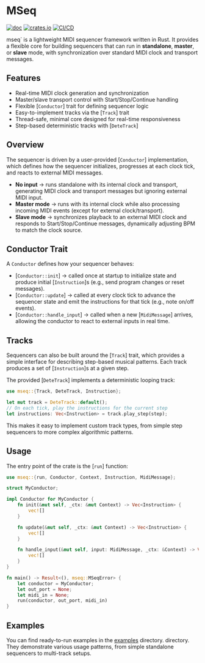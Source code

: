 # MSeq

[![doc](https://docs.rs/mseq/badge.svg)](https://docs.rs/mseq) [![crates.io](https://img.shields.io/crates/v/mseq.svg)](https://crates.io/crates/mseq) [![CI/CD](https://github.com/MF-Room/mseq/actions/workflows/rust.yml/badge.svg)](https://github.com/MF-Room/mseq/actions/workflows/rust.yml)

mseq` is a lightweight MIDI sequencer framework written in Rust. It provides a flexible core for building sequencers that can run in **standalone**, **master**, or **slave** mode, with synchronization over standard MIDI clock and transport messages.

## Features

- Real-time MIDI clock generation and synchronization  
- Master/slave transport control with Start/Stop/Continue handling  
- Flexible [`Conductor`] trait for defining sequencer logic  
- Easy-to-implement tracks via the [`Track`] trait  
- Thread-safe, minimal core designed for real-time responsiveness  
- Step-based deterministic tracks with [`DeteTrack`]  

## Overview

The sequencer is driven by a user-provided [`Conductor`] implementation, which defines how the sequencer initializes, progresses at each clock tick, and reacts to external MIDI messages.

- **No input** → runs standalone with its internal clock and transport, generating MIDI clock and transport messages but ignoring external MIDI input.  
- **Master mode** → runs with its internal clock while also processing incoming MIDI events (except for external clock/transport).  
- **Slave mode** → synchronizes playback to an external MIDI clock and responds to Start/Stop/Continue messages, dynamically adjusting BPM to match the clock source.  

## Conductor Trait

A `Conductor` defines how your sequencer behaves:

- [`Conductor::init`] → called once at startup to initialize state and produce initial [`Instruction`]s (e.g., send program changes or reset messages).  
- [`Conductor::update`] → called at every clock tick to advance the sequencer state and emit the instructions for that tick (e.g., note on/off events).  
- [`Conductor::handle_input`] → called when a new [`MidiMessage`] arrives, allowing the conductor to react to external inputs in real time.  

## Tracks

Sequencers can also be built around the [`Track`] trait, which provides a simple interface for describing step-based musical patterns. Each track produces a set of [`Instruction`]s at a given step.

The provided [`DeteTrack`] implements a deterministic looping track:

```rust
use mseq::{Track, DeteTrack, Instruction};

let mut track = DeteTrack::default();
// On each tick, play the instructions for the current step
let instructions: Vec<Instruction> = track.play_step(step);
```
This makes it easy to implement custom track types, from simple step sequencers to more complex algorithmic patterns.

## Usage
The entry point of the crate is the [`run`] function:

```rust
use mseq::{run, Conductor, Context, Instruction, MidiMessage};

struct MyConductor;

impl Conductor for MyConductor {
    fn init(&mut self, _ctx: &mut Context) -> Vec<Instruction> {
        vec![]
    }

    fn update(&mut self, _ctx: &mut Context) -> Vec<Instruction> {
        vec![]
    }

    fn handle_input(&mut self, input: MidiMessage, _ctx: &Context) -> Vec<Instruction> {
        vec![]
    }
}

fn main() -> Result<(), mseq::MSeqError> {
    let conductor = MyConductor;
    let out_port = None;
    let midi_in = None;
    run(conductor, out_port, midi_in)
}
```

## Examples
You can find ready-to-run examples in the [examples](https://github.com/MF-Room/mseq/tree/main/examples) directory. directory. They demonstrate various usage patterns, from simple standalone sequencers to multi-track setups.
